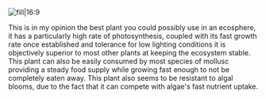 ![fill|16:9](f3e7a0d79c0b1d84b13a0f3661531939.png)

This is in my opinion the best plant you could possibly use in an ecosphere, it has a particularly high rate of photosynthesis, coupled with its fast growth rate once established and tolerance for low lighting conditions it is objectively superior to most other plants at keeping the ecosystem stable. This plant can also be easily consumed by most species of mollusc providing a steady food supply while growing fast enough to not be completely eaten away. This plant also seems to be resistant to algal blooms, due to the fact that it can compete with algae's fast nutrient uptake.